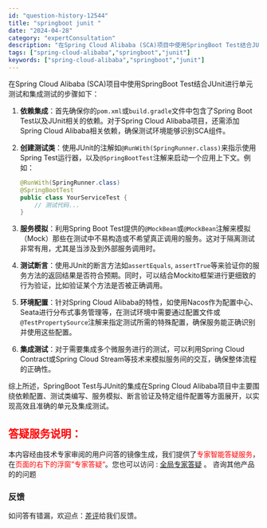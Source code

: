 ```yaml
---
id: "question-history-12544"
title: "springboot junit "
date: "2024-04-28"
category: "expertConsultation"
description: "在Spring Cloud Alibaba (SCA)项目中使用SpringBoot Test结合JUnit进行单元测试和集成测试的步骤如下：1. **依赖集成**：首先确保你的`pom.xml`或`build.gradle`文件中包含了Spring Boot Test以及JUnit相关的依赖。对于"
tags: ["spring-cloud-alibaba","springboot","junit"]
keywords: ["spring-cloud-alibaba","springboot","junit"]
---
```


在Spring Cloud Alibaba (SCA)项目中使用SpringBoot Test结合JUnit进行单元测试和集成测试的步骤如下：

1. **依赖集成**：首先确保你的`pom.xml`或`build.gradle`文件中包含了Spring Boot Test以及JUnit相关的依赖。对于Spring Cloud Alibaba项目，还需添加Spring Cloud Alibaba相关依赖，确保测试环境能够识别SCA组件。

2. **创建测试类**：使用JUnit的注解如`@RunWith(SpringRunner.class)`来指示使用Spring Test运行器，以及`@SpringBootTest`注解来启动一个应用上下文。例如：
   ```java
   @RunWith(SpringRunner.class)
   @SpringBootTest
   public class YourServiceTest {
       // 测试代码...
   }
   ```

3. **服务模拟**：利用Spring Boot Test提供的`@MockBean`或`@MockBean`注解来模拟（Mock）那些在测试中不易构造或不希望真正调用的服务。这对于隔离测试非常有用，尤其是当涉及到外部服务调用时。

4. **测试断言**：使用JUnit的断言方法如`assertEquals`, `assertTrue`等来验证你的服务方法的返回结果是否符合预期。同时，可以结合Mockito框架进行更细致的行为验证，比如验证某个方法是否被正确调用。

5. **环境配置**：针对Spring Cloud Alibaba的特性，如使用Nacos作为配置中心、Seata进行分布式事务管理等，在测试环境中需要通过配置文件或`@TestPropertySource`注解来指定测试所需的特殊配置，确保服务能正确识别并使用这些配置。

6. **集成测试**：对于需要集成多个微服务进行的测试，可以利用Spring Cloud Contract或Spring Cloud Stream等技术来模拟服务间的交互，确保整体流程的正确性。

综上所述，SpringBoot Test与JUnit的集成在Spring Cloud Alibaba项目中主要围绕依赖配置、测试类编写、服务模拟、断言验证及特定组件配置等方面展开，以实现高效且准确的单元及集成测试。
## <font color="#FF0000">答疑服务说明：</font> 

本内容经由技术专家审阅的用户问答的镜像生成，我们提供了<font color="#FF0000">专家智能答疑服务</font>，在<font color="#FF0000">页面的右下的浮窗”专家答疑“</font>。您也可以访问 : [全局专家答疑](https://opensource.alibaba.com/chatBot) 。 咨询其他产品的的问题

### 反馈
如问答有错漏，欢迎点：[差评](https://ai.nacos.io/user/feedbackByEnhancerGradePOJOID?enhancerGradePOJOId=12637)给我们反馈。
